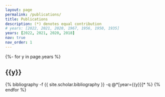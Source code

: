 ```yaml
---
layout: page
permalink: /publications/
title: Publications
description: (*) denotes equal contribution
# years: [2022, 2021, 2020, 1967, 1956, 1950, 1935]
years: [2022, 2021, 2020, 2018]
nav: true
nav_order: 1
---
```

<!-- _pages/publications.md -->
<div class="publications">

{%- for y in page.years %}
  <h2 class="year">{{y}}</h2>
  {% bibliography -f {{ site.scholar.bibliography }} -q @*[year={{y}}]* %}
{% endfor %}

</div>
